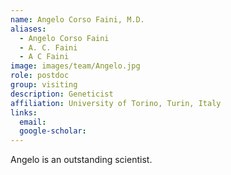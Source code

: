 ```yaml
---
name: Angelo Corso Faini, M.D.
aliases:
  - Angelo Corso Faini
  - A. C. Faini
  - A C Faini
image: images/team/Angelo.jpg
role: postdoc
group: visiting
description: Geneticist
affiliation: University of Torino, Turin, Italy
links:
  email: 
  google-scholar: 
---
```


Angelo is an outstanding scientist.